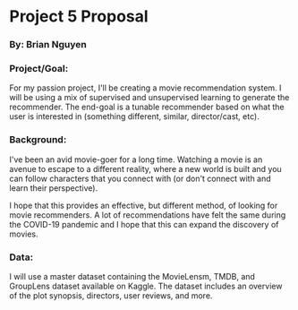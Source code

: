 # Project 5 Proposal



### By: Brian Nguyen



### Project/Goal:

For my passion project, I'll be creating a movie recommendation system. I will be using a mix of supervised and unsupervised learning to generate the recommender. The end-goal is a tunable recommender based on what the user is interested in (something different, similar, director/cast, etc).



### Background:

I've been an avid movie-goer for a long time. Watching a movie is an avenue to escape to a different reality, where a new world is built and you can follow characters that you connect with (or don't connect with and learn their perspective).

I hope that this provides an effective, but different method, of looking for movie recommenders. A lot of recommendations have felt the same during the COVID-19 pandemic and I hope that this can expand the discovery of movies.



### Data:

I will use a master dataset containing the MovieLensm, TMDB, and GroupLens dataset available on Kaggle. The dataset includes an overview of the plot synopsis, directors, user reviews, and more.
